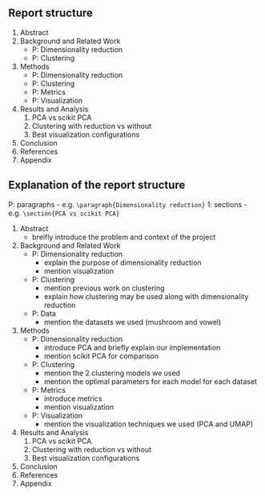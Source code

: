 ## Report structure

1. Abstract
2. Background and Related Work
    - P: Dimensionality reduction
    - P: Clustering
3. Methods
    - P: Dimensionality reduction
    - P: Clustering
    - P: Metrics
    - P: Visualization
4. Results and Analysis
    1. PCA vs scikit PCA
    2. Clustering with reduction vs without
    3. Best visualization configurations
5. Conclusion
6. References
7. Appendix

## Explanation of the report structure
P: paragraphs
    - e.g. `\paragraph{Dimensionality reduction}`
1: sections
    - e.g. `\section{PCA vs scikit PCA}`


1. Abstract
    - breifly introduce the problem and context of the project
2. Background and Related Work
    - P: Dimensionality reduction
        - explain the purpose of dimensionality reduction
        - mention visualization
    - P: Clustering
        - mention previous work on clustering
        - explain how clustering may be used along with dimensionality reduction
    - P: Data
        - mention the datasets we used (mushroom and vowel)
3. Methods
    - P: Dimensionality reduction
        - introduce PCA and briefly explain our implementation
        - mention scikit PCA for comparison
    - P: Clustering
        - mention the 2 clustering models we used
        - mention the optimal parameters for each model for each dataset
    - P: Metrics
        - introduce metrics
        - mention visualization
    - P: Visualization
        - mention the visualization techniques we used (PCA and UMAP)
4. Results and Analysis
    1. PCA vs scikit PCA
    2. Clustering with reduction vs without
    3. Best visualization configurations
5. Conclusion
6. References
7. Appendix